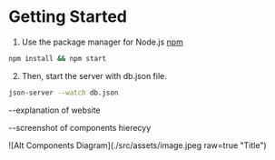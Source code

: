 # Getting Started
1. Use the package manager for Node.js [npm](https://www.npmjs.com/) 
```bash 
npm install && npm start
```

2. Then, start the server with db.json file.
```bash
json-server --watch db.json 
```

--explanation of website

--screenshot of components hierecyy 

![Alt Components Diagram](./src/assets/image.jpeg raw=true "Title")